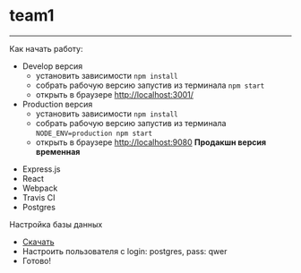# team1

***

Как начать работу:
- Develop версия 
    - установить зависимости `npm install`
    - собрать рабочую версию запустив из терминала `npm start`
    - открыть в браузере [http://localhost:3001/](http://localhost:3001/)
- Production версия
    - установить зависимости `npm install`
    - собрать рабочую версию запустив из терминала `NODE_ENV=production npm start`
    - открыть в браузере [http://localhost:9080](http://localhost:9080) 
    **Продакшн версия временная**
    

* Express.js
* React
* Webpack
* Travis CI
* Postgres

Настройка базы данных
* [Скачать](https://www.postgresql.org/download/)
* Настроить пользователя с login: postgres, pass: qwer
* Готово!
